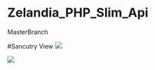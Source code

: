 # Zelandia_PHP_Slim_Api
MasterBranch


#Sancutry View 
<img src="http://imgur.com/IIZ8XSn.png">

<img src="http://i.imgur.com/yGBPSAx.png">
